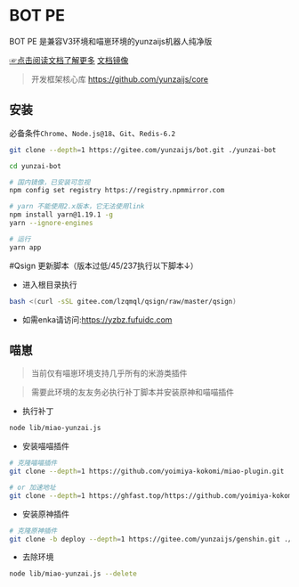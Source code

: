 # BOT PE

BOT PE 是兼容V3环境和喵崽环境的yunzaijs机器人纯净版

[☞点击阅读文档了解更多](https://yunzaijs.com/docs/) [文档镜像](https://yunzaijs.github.io/docs/)

> 开发框架核心库 https://github.com/yunzaijs/core

## 安装

必备条件`Chrome`、`Node.js@18`、`Git`、`Redis-6.2`

```sh
git clone --depth=1 https://gitee.com/yunzaijs/bot.git ./yunzai-bot
```

```sh
cd yunzai-bot
```

```sh
# 国内镜像，已安装可忽视
npm config set registry https://registry.npmmirror.com
```

```sh
# yarn 不能使用2.x版本，它无法使用link
npm install yarn@1.19.1 -g
yarn --ignore-engines
```

```sh
# 运行
yarn app
```

#Qsign 更新脚本（版本过低/45/237执行以下脚本↓）

- 进入根目录执行

```sh
bash <(curl -sSL gitee.com/lzqmql/qsign/raw/master/qsign)
```

- 如需enka请访问:https://yzbz.fufuidc.com

## 喵崽

> 当前仅有喵崽环境支持几乎所有的米游类插件

> 需要此环境的友友务必执行补丁脚本并安装原神和喵喵插件

- 执行补丁

```sh
node lib/miao-yunzai.js
```

- 安装喵喵插件

```sh
# 克隆喵喵插件
git clone --depth=1 https://github.com/yoimiya-kokomi/miao-plugin.git ./plugins/miao-plugi
```

```sh
# or 加速地址
git clone --depth=1 https://ghfast.top/https://github.com/yoimiya-kokomi/miao-plugin.git ./plugins/miao-plugin
```

- 安装原神插件

```sh
# 克隆原神插件
git clone -b deploy --depth=1 https://gitee.com/yunzaijs/genshin.git ./plugins/genshin


```

- 去除环境

```sh
node lib/miao-yunzai.js --delete
```
